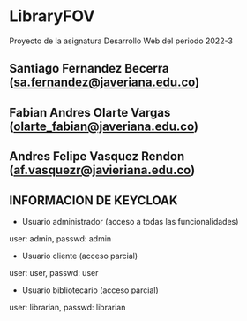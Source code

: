 # LibraryFOV
 Proyecto de la asignatura Desarrollo Web del periodo 2022-3

## Santiago Fernandez Becerra (sa.fernandez@javeriana.edu.co)
## Fabian Andres Olarte Vargas (olarte_fabian@javeriana.edu.co)
## Andres Felipe Vasquez Rendon (af.vasquezr@javieriana.edu.co)

## INFORMACION DE KEYCLOAK

- Usuario administrador (acceso a todas las funcionalidades)

user: admin, passwd: admin

- Usuario cliente (acceso parcial)

user: user, passwd: user

- Usuario bibliotecario (acceso parcial)

user: librarian, passwd: librarian
